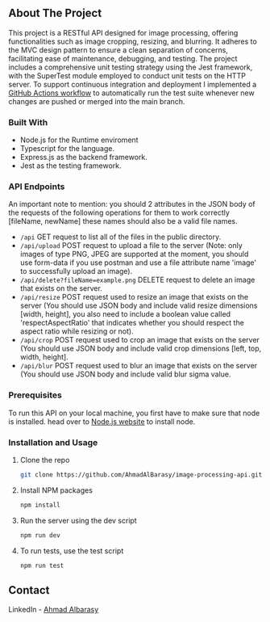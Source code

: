 ## About The Project

This project is a RESTful API designed for image processing, offering functionalities such as image cropping, resizing, and blurring. It adheres to the MVC design pattern to ensure a clean 
separation of concerns, facilitating ease of maintenance, debugging, and testing. 
The project includes a comprehensive unit testing strategy using the Jest framework, with the SuperTest module employed to conduct unit tests on the HTTP server.
To support continuous integration and deployment I implemented a [GitHub Actions workflow](https://github.com/AhmadAlBarasy/image-processing-api/blob/main/.github/workflows/run-test.yml)
to automatically run the test suite whenever new changes are pushed or merged into the main branch.

### Built With
* Node.js for the Runtime enviroment
* Typescript for the language.
* Express.js as the backend framework.
* Jest as the testing framework.

### API Endpoints
An important note to mention: you should 2 attributes in the JSON body of the requests of the following operations for them to work correctly \[fileName, newName] these names should also be a valid file names.
* `/api` GET request to list all of the files in the public directory.
* `/api/upload` POST request to upload a file to the server (Note: only images of type PNG, JPEG are supported at the moment, you should use form-data if you use postman and use a file attribute name 'image' to successfully
  upload an image).
* `/api/delete?fileName=example.png` DELETE request to delete an image that exists on the server.
* `/api/resize` POST request used to resize an image that exists on the server (You should use JSON body and include valid resize dimensions \[width, height], you also need to include a boolean value called 'respectAspectRatio' that
indicates whether you should respect the aspect ratio while resizing or not).
* `/api/crop` POST request used to crop an image that exists on the server (You should use JSON body and include valid crop dimensions \[left, top, width, height].
* `/api/blur` POST request used to blur an image that exists on the server (You should use JSON body and include valid blur sigma value.
  


### Prerequisites

To run this API on your local machine, you first have to make sure that node is installed. head over to [Node.js website](https://nodejs.org/en) to install node.

### Installation and Usage

1. Clone the repo
   ```sh
   git clone https://github.com/AhmadAlBarasy/image-processing-api.git
   ```
3. Install NPM packages
   ```sh
   npm install
   ```
4. Run the server using the dev script
    ```sh
   npm run dev
   ```
5. To run tests, use the test script
   ```
   npm run test
   ```
   
## Contact

LinkedIn - [Ahmad Albarasy](linkedin.com/in/ahmad-albarasy)
